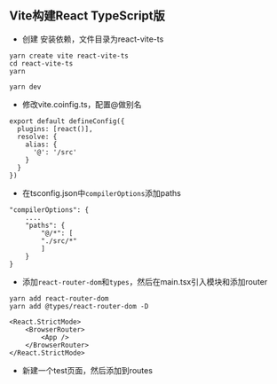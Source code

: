 ## Vite构建React TypeScript版

- 创建 安装依赖，文件目录为react-vite-ts
```
yarn create vite react-vite-ts
cd react-vite-ts
yarn

yarn dev
```

- 修改vite.coinfig.ts，配置@做别名
```
export default defineConfig({
  plugins: [react()],
  resolve: {
    alias: {
      '@': '/src'
    }
  }
})
```
- 在tsconfig.json中`compilerOptions`添加paths
```
"compilerOptions": {
    ....
    "paths": {
        "@/*": [
        "./src/*"
        ]
    }
}
```
- 添加`react-router-dom`和`types`，然后在main.tsx引入模块和添加router
```
yarn add react-router-dom
yarn add @types/react-router-dom -D
```
```
<React.StrictMode>
    <BrowserRouter>
        <App />
    </BrowserRouter>
</React.StrictMode>
```
- 新建一个test页面，然后添加到routes
```

```